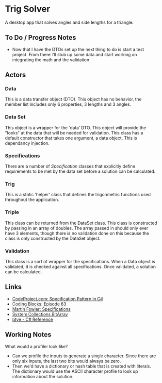 ﻿# Trig Solver

 A desktop app that solves angles and side lengths for a triangle.

## To Do / Progress Notes

- Now that I have the DTOs set up the next thing to do is start a test project.  From there I'll stub up some data and start working on integrating the math and the validation


## Actors

### Data

This is a data transfer object (DTO).  This object has no behavior, the member list includes only 6  properties, 3 lengths and 3 angles.

### Data Set

This object is a wrapper for the 'data' DTO.  This object will provide the "looks" at the data that will be needed for validation.  This class has a default constructor that takes one argument, a data object.  This is dependancy injection.

### Specifications

There are a number of *Specification* classes that explicitly define requirements to be met by the data set before a solution can be calculated.

### Trig

This is a static 'helper' class that defines the trigonmetric functions used throughout the application.

### Triple

This class can be returned from the DataSet class.  This class is constructed by passing in an array of doubles.  The array passed in should only ever have 3 elements, though there is no validation done on this because the class is only constructed by the DataSet object.

### Validation

This class is a sort of wrapper for the specifications.  When a Data object is validated, it is checked against all specifications.  Once validated, a solution can be calculated.


## Links

- [CodeProject.com: Specification Pattern in C#](https://www.codeproject.com/Articles/670115/Specification-pattern-in-Csharp)
- [Coding Blocks: Episode 63](https://www.codingblocks.net/podcast/explicit-constraints-processes-specification-pattern-and-more/)
- [Martin Fowler: Specifications](https://www.martinfowler.com/apsupp/spec.pdf)
- [System.Collections.BitArray](https://docs.microsoft.com/en-us/dotnet/api/system.collections.bitarray.-ctor?view=netframework-4.7.2)
- [btye - C# Reference](https://docs.microsoft.com/en-us/dotnet/csharp/language-reference/keywords/byte)

## Working Notes
 What would a profiler look like?

 - Can we profile the inputs to generate a single character.  Since there are only six inputs, the last two bits would always be zero.
 - Then we'd have a dictionary or hash table that is created with literals.  The dictionary would use the ASCII character profile to look up information about the solution.